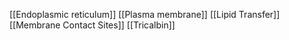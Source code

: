 [[Endoplasmic reticulum]]
[[Plasma membrane]]
[[Lipid Transfer]]
[[Membrane Contact Sites]]
[[Tricalbin]]
